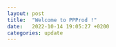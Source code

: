 ```yaml
---
layout: post
title:  "Welcome to PPProd !"
date:   2022-10-14 19:05:27 +0200
categories: update
---
```

